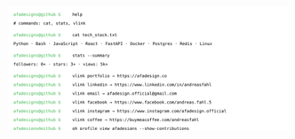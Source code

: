 <p align="center">
  <img src="https://raw.githubusercontent.com/afadesigns/afadesigns/main/terminal.svg?v=3" alt="terminal" />
</p>
